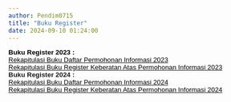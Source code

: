 ```yaml
---
author: Pendim0715
title: "Buku Register"
date: 2024-09-10 01:24:00
---
```

<p style="margin: 0cm;"><strong><span style="font-family: arial, helvetica, sans-serif; font-size: 10pt;"><span style="color: black;"><span style="vertical-align: inherit;"><span style="vertical-align: inherit;"><span style="vertical-align: inherit;"><span style="vertical-align: inherit;">Buku Register 2023 :</span></span></span></span></span></span></strong></p>

<p style="margin: 0cm;"><span style="font-family: arial, helvetica, sans-serif; font-size: 10pt;"><a href="https://drive.google.com/file/d/1NAU9CgQbNMyAg4BkjKhs4gzoCVX-EODV/view?usp=sharing"><span style="color: black;"><span style="vertical-align: inherit;"><span style="vertical-align: inherit;"><span style="vertical-align: inherit;"><span style="vertical-align: inherit;">Rekapitulasi Buku Daftar Permohonan Informasi 2023</span></span></span></span></span></a></span></p>

<p style="margin: 0cm;"><span style="font-family: arial, helvetica, sans-serif; font-size: 10pt;"><a href="https://drive.google.com/file/d/1Xm8Mw6hkVeZ5M349JolqILb_VvyRcfWL/view?usp=sharing" style="font-size: 13.3333px;"><span style="color: black;"><span style="vertical-align: inherit;"><span style="vertical-align: inherit;"><span style="vertical-align: inherit;"><span style="vertical-align: inherit;">Rekapitulasi Buku Register Keberatan Atas Permohonan Informasi 2023</span></span></span></span></span></a></span></p>

<p style="margin: 0cm;"><span style="font-family: arial, helvetica, sans-serif; font-size: 10pt;"></span></p>

<p style="margin: 0cm;"><span style="font-family: arial, helvetica, sans-serif; font-size: 10pt;"></span></p>

<p style="margin: 0cm;"><strong><span style="font-family: arial, helvetica, sans-serif; font-size: 10pt;"><span style="font-size: 13.3333px;"><span style="vertical-align: inherit;"><span style="vertical-align: inherit;">Buku Register 2024 :</span></span></span></span></strong></p>

<p style="margin: 0cm;"><span style="font-family: arial, helvetica, sans-serif; font-size: 10pt;"><a href="https://drive.google.com/file/d/1Dvd6vNTHu3DNBBgIaj9rPzwQixMDjvnY/view?usp=sharing"><span style="color: black;"><span style="vertical-align: inherit;"><span style="vertical-align: inherit;"><span style="vertical-align: inherit;"><span style="vertical-align: inherit;">Rekapitulasi Buku Daftar Permohonan Informasi 2024</span></span></span></span></span></a><span style="font-size: 13.3333px;"></span></span></p>

<p style="margin: 0cm;"><span style="font-family: arial, helvetica, sans-serif; font-size: 10pt;"><a href="https://drive.google.com/file/d/1m6e-0-7MZ6-EWuz3l1vqgi67wrCHgLbO/view?usp=sharing"><span style="color: black;"><span style="vertical-align: inherit;"><span style="vertical-align: inherit;"><span style="vertical-align: inherit;"><span style="vertical-align: inherit;">Rekapitulasi Buku Register Keberatan Atas Permohonan Informasi 2024</span></span></span></span></span></a><span style="font-size: 13.3333px;"></span></span></p>
